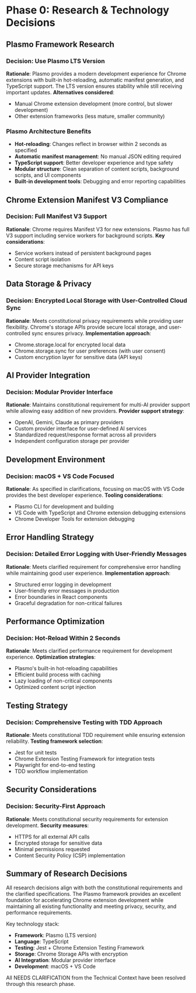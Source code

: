 # Phase 0: Research & Technology Decisions

## Plasmo Framework Research

### Decision: Use Plasmo LTS Version
**Rationale**: Plasmo provides a modern development experience for Chrome extensions with built-in hot-reloading, automatic manifest generation, and TypeScript support. The LTS version ensures stability while still receiving important updates.
**Alternatives considered**: 
- Manual Chrome extension development (more control, but slower development)
- Other extension frameworks (less mature, smaller community)

### Plasmo Architecture Benefits
- **Hot-reloading**: Changes reflect in browser within 2 seconds as specified
- **Automatic manifest management**: No manual JSON editing required
- **TypeScript support**: Better developer experience and type safety
- **Modular structure**: Clean separation of content scripts, background scripts, and UI components
- **Built-in development tools**: Debugging and error reporting capabilities

## Chrome Extension Manifest V3 Compliance

### Decision: Full Manifest V3 Support
**Rationale**: Chrome requires Manifest V3 for new extensions. Plasmo has full V3 support including service workers for background scripts.
**Key considerations**:
- Service workers instead of persistent background pages
- Content script isolation
- Secure storage mechanisms for API keys

## Data Storage & Privacy

### Decision: Encrypted Local Storage with User-Controlled Cloud Sync
**Rationale**: Meets constitutional privacy requirements while providing user flexibility. Chrome's storage APIs provide secure local storage, and user-controlled sync ensures privacy.
**Implementation approach**:
- Chrome.storage.local for encrypted local data
- Chrome.storage.sync for user preferences (with user consent)
- Custom encryption layer for sensitive data (API keys)

## AI Provider Integration

### Decision: Modular Provider Interface
**Rationale**: Maintains constitutional requirement for multi-AI provider support while allowing easy addition of new providers.
**Provider support strategy**:
- OpenAI, Gemini, Claude as primary providers
- Custom provider interface for user-defined AI services
- Standardized request/response format across all providers
- Independent configuration storage per provider

## Development Environment

### Decision: macOS + VS Code Focused
**Rationale**: As specified in clarifications, focusing on macOS with VS Code provides the best developer experience.
**Tooling considerations**:
- Plasmo CLI for development and building
- VS Code with TypeScript and Chrome extension debugging extensions
- Chrome Developer Tools for extension debugging

## Error Handling Strategy

### Decision: Detailed Error Logging with User-Friendly Messages
**Rationale**: Meets clarified requirement for comprehensive error handling while maintaining good user experience.
**Implementation approach**:
- Structured error logging in development
- User-friendly error messages in production
- Error boundaries in React components
- Graceful degradation for non-critical failures

## Performance Optimization

### Decision: Hot-Reload Within 2 Seconds
**Rationale**: Meets clarified performance requirement for development experience.
**Optimization strategies**:
- Plasmo's built-in hot-reloading capabilities
- Efficient build process with caching
- Lazy loading of non-critical components
- Optimized content script injection

## Testing Strategy

### Decision: Comprehensive Testing with TDD Approach
**Rationale**: Meets constitutional TDD requirement while ensuring extension reliability.
**Testing framework selection**:
- Jest for unit tests
- Chrome Extension Testing Framework for integration tests
- Playwright for end-to-end testing
- TDD workflow implementation

## Security Considerations

### Decision: Security-First Approach
**Rationale**: Meets constitutional security requirements for extension development.
**Security measures**:
- HTTPS for all external API calls
- Encrypted storage for sensitive data
- Minimal permissions requested
- Content Security Policy (CSP) implementation

## Summary of Research Decisions

All research decisions align with both the constitutional requirements and the clarified specifications. The Plasmo framework provides an excellent foundation for accelerating Chrome extension development while maintaining all existing functionality and meeting privacy, security, and performance requirements.

Key technology stack:
- **Framework**: Plasmo (LTS version)
- **Language**: TypeScript
- **Testing**: Jest + Chrome Extension Testing Framework
- **Storage**: Chrome Storage APIs with encryption
- **AI Integration**: Modular provider interface
- **Development**: macOS + VS Code

All NEEDS CLARIFICATION from the Technical Context have been resolved through this research phase.